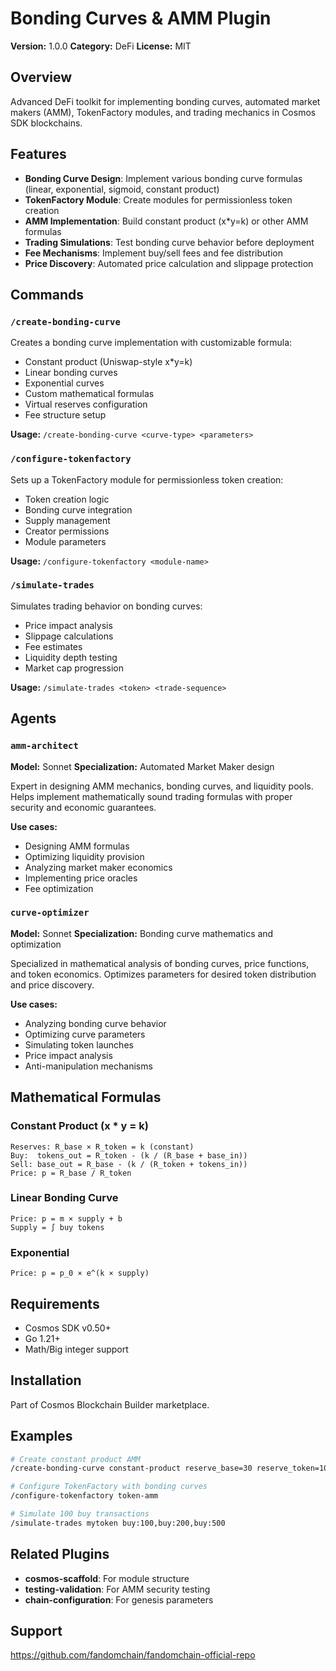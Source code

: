 # Bonding Curves & AMM Plugin

**Version:** 1.0.0
**Category:** DeFi
**License:** MIT

## Overview

Advanced DeFi toolkit for implementing bonding curves, automated market makers (AMM), TokenFactory modules, and trading mechanics in Cosmos SDK blockchains.

## Features

- **Bonding Curve Design**: Implement various bonding curve formulas (linear, exponential, sigmoid, constant product)
- **TokenFactory Module**: Create modules for permissionless token creation
- **AMM Implementation**: Build constant product (x*y=k) or other AMM formulas
- **Trading Simulations**: Test bonding curve behavior before deployment
- **Fee Mechanisms**: Implement buy/sell fees and fee distribution
- **Price Discovery**: Automated price calculation and slippage protection

## Commands

### `/create-bonding-curve`
Creates a bonding curve implementation with customizable formula:
- Constant product (Uniswap-style x*y=k)
- Linear bonding curves
- Exponential curves
- Custom mathematical formulas
- Virtual reserves configuration
- Fee structure setup

**Usage:** `/create-bonding-curve <curve-type> <parameters>`

### `/configure-tokenfactory`
Sets up a TokenFactory module for permissionless token creation:
- Token creation logic
- Bonding curve integration
- Supply management
- Creator permissions
- Module parameters

**Usage:** `/configure-tokenfactory <module-name>`

### `/simulate-trades`
Simulates trading behavior on bonding curves:
- Price impact analysis
- Slippage calculations
- Fee estimates
- Liquidity depth testing
- Market cap progression

**Usage:** `/simulate-trades <token> <trade-sequence>`

## Agents

### `amm-architect`
**Model:** Sonnet
**Specialization:** Automated Market Maker design

Expert in designing AMM mechanics, bonding curves, and liquidity pools. Helps implement mathematically sound trading formulas with proper security and economic guarantees.

**Use cases:**
- Designing AMM formulas
- Optimizing liquidity provision
- Analyzing market maker economics
- Implementing price oracles
- Fee optimization

### `curve-optimizer`
**Model:** Sonnet
**Specialization:** Bonding curve mathematics and optimization

Specialized in mathematical analysis of bonding curves, price functions, and token economics. Optimizes parameters for desired token distribution and price discovery.

**Use cases:**
- Analyzing bonding curve behavior
- Optimizing curve parameters
- Simulating token launches
- Price impact analysis
- Anti-manipulation mechanisms

## Mathematical Formulas

### Constant Product (x * y = k)
```
Reserves: R_base × R_token = k (constant)
Buy:  tokens_out = R_token - (k / (R_base + base_in))
Sell: base_out = R_base - (k / (R_token + tokens_in))
Price: p = R_base / R_token
```

### Linear Bonding Curve
```
Price: p = m × supply + b
Supply = ∫ buy tokens
```

### Exponential
```
Price: p = p_0 × e^(k × supply)
```

## Requirements

- Cosmos SDK v0.50+
- Go 1.21+
- Math/Big integer support

## Installation

Part of Cosmos Blockchain Builder marketplace.

## Examples

```bash
# Create constant product AMM
/create-bonding-curve constant-product reserve_base=30 reserve_token=1000000

# Configure TokenFactory with bonding curves
/configure-tokenfactory token-amm

# Simulate 100 buy transactions
/simulate-trades mytoken buy:100,buy:200,buy:500
```

## Related Plugins

- **cosmos-scaffold**: For module structure
- **testing-validation**: For AMM security testing
- **chain-configuration**: For genesis parameters

## Support

https://github.com/fandomchain/fandomchain-official-repo
